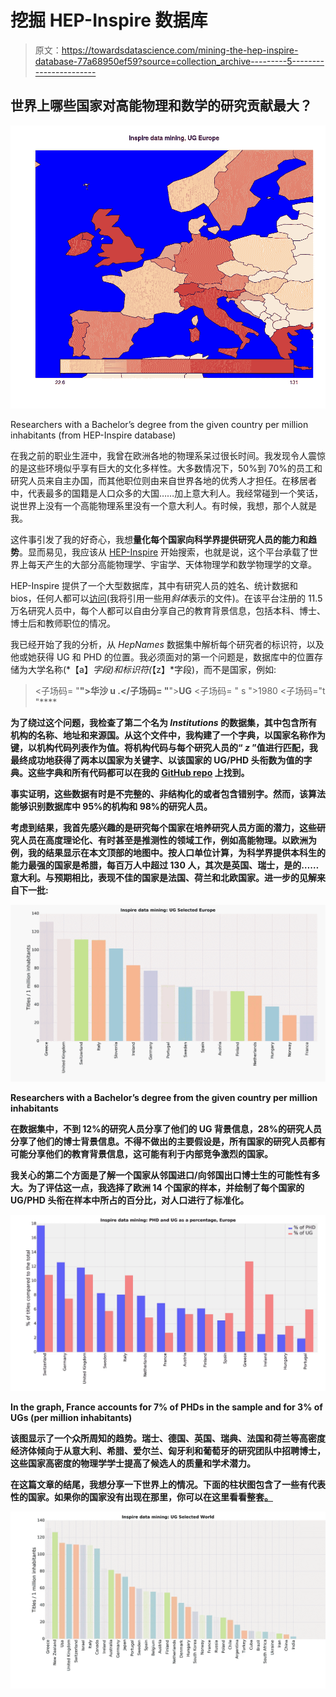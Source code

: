 # 挖掘 HEP-Inspire 数据库

> 原文：<https://towardsdatascience.com/mining-the-hep-inspire-database-77a68950ef59?source=collection_archive---------5----------------------->

## 世界上哪些国家对高能物理和数学的研究贡献最大？

![](img/eec161c48bcc3b18f5a20660b1ab3417.png)

Researchers with a Bachelor’s degree from the given country per million inhabitants (from HEP-Inspire database)

在我之前的职业生涯中，我曾在欧洲各地的物理系呆过很长时间。我发现令人震惊的是这些环境似乎享有巨大的文化多样性。大多数情况下，50%到 70%的员工和研究人员来自主办国，而其他职位则由来自世界各地的优秀人才担任。在移居者中，代表最多的国籍是人口众多的大国……加上意大利人。我经常碰到一个笑话，说世界上没有一个高能物理系里没有一个意大利人。有时候，我想，那个人就是我。

这件事引发了我的好奇心，我想**量化每个国家向科学界提供研究人员的能力和趋势**。显而易见，我应该从 [HEP-Inspire](https://inspirehep.net/) 开始搜索，也就是说，这个平台承载了世界上每天产生的大部分高能物理学、宇宙学、天体物理学和数学物理学的文章。

HEP-Inspire 提供了一个大型数据库，其中有研究人员的姓名、统计数据和 bios，任何人都可以[访问](http://inspirehep.net/dumps/inspire-dump.html)(我将引用一些用*斜体*表示的文件)。在该平台注册的 11.5 万名研究人员中，每个人都可以自由分享自己的教育背景信息，包括本科、博士、博士后和教师职位的情况。

我已经开始了我的分析，从 *HepNames* 数据集中解析每个研究者的标识符，以及他或她获得 UG 和 PHD 的位置。我必须面对的第一个问题是，数据库中的位置存储为大学名称(*【a】*字段)和标识符(*【z】*字段)，而不是国家，例如:

> <datafield tag="”371&quot;" ind1="”" ind2="”"><子场码= "**">**华沙 u .**</子场码= "**">**UG**</subfield>
> <子场码= " s ">1980</subfield>
> <子场码="t "****</datafield>

****为了绕过这个问题，我检查了第二个名为 *Institutions* 的数据集，其中包含所有机构的名称、地址和来源国。从这个文件中，我构建了一个字典，以国家名称作为键，以机构代码列表作为值。将机构代码与每个研究人员的“ *z* ”值进行匹配，我最终成功地获得了两本以国家为关键字、以该国家的 UG/PHD 头衔数为值的字典。这些字典和所有代码都可以在我的 [GitHub repo](https://github.com/bugo99iot/hep_inspire_data_mining) 上找到。****

****事实证明，这些数据有时是不完整的、非结构化的或者包含错别字。然而，该算法能够识别数据库中 95%的机构和 98%的研究人员。****

****考虑到结果，我首先感兴趣的是研究每个国家在培养研究人员方面的潜力，这些研究人员在高度理论化、有时甚至是推测性的领域工作，例如高能物理。以欧洲为例，我的结果显示在本文顶部的地图中。按人口单位计算，为科学界提供本科生的能力最强的国家是希腊，每百万人中超过 130 人，其次是英国、瑞士，是的……意大利。与预期相比，表现不佳的国家是法国、荷兰和北欧国家。进一步的见解来自下一批:****

****![](img/9a7810db57b726ae34f1bbdfaea11da9.png)****

****Researchers with a Bachelor’s degree from the given country per million inhabitants****

****在数据集中，不到 12%的研究人员分享了他们的 UG 背景信息，28%的研究人员分享了他们的博士背景信息。不得不做出的主要假设是，所有国家的研究人员都有可能分享他们的教育背景信息，这可能有利于内部竞争激烈的国家。****

****我关心的第二个方面是**了解一个国家从邻国进口/向邻国出口博士生的可能性有多大**。为了评估这一点，我选择了欧洲 14 个国家的样本，并绘制了每个国家的 UG/PHD 头衔在样本中所占的百分比，对人口进行了标准化。****

****![](img/a121d3f8b9d9da6783f02420dd49c5ad.png)****

****In the graph, France accounts for 7% of PHDs in the sample and for 3% of UGs (per million inhabitants)****

****该图显示了一个众所周知的趋势。瑞士、德国、英国、瑞典、法国和荷兰等高密度经济体倾向于从意大利、希腊、爱尔兰、匈牙利和葡萄牙的研究团队中招聘博士，这些国家高密度的物理学学士提高了候选人的质量和学术潜力。****

****在这篇文章的结尾，我想分享一下世界上的情况。下面的柱状图包含了一些有代表性的国家。如果你的国家没有出现在那里，你可以在这里看看整套[。](https://github.com/bugo99iot/hep_inspire_data_mining/tree/master/plots)****

****![](img/6bc2691619768928599924de8ee838f3.png)****